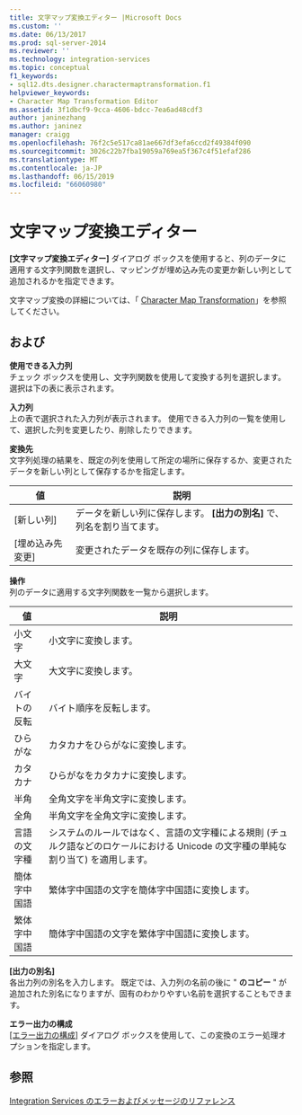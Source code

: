```yaml
---
title: 文字マップ変換エディター |Microsoft Docs
ms.custom: ''
ms.date: 06/13/2017
ms.prod: sql-server-2014
ms.reviewer: ''
ms.technology: integration-services
ms.topic: conceptual
f1_keywords:
- sql12.dts.designer.charactermaptransformation.f1
helpviewer_keywords:
- Character Map Transformation Editor
ms.assetid: 3f1dbcf9-9cca-4606-bdcc-7ea6ad48cdf3
author: janinezhang
ms.author: janinez
manager: craigg
ms.openlocfilehash: 76f2c5e517ca81ae667df3efa6ccd2f49384f090
ms.sourcegitcommit: 3026c22b7fba19059a769ea5f367c4f51efaf286
ms.translationtype: MT
ms.contentlocale: ja-JP
ms.lasthandoff: 06/15/2019
ms.locfileid: "66060980"
---
```

# <a name="character-map-transformation-editor"></a>文字マップ変換エディター
  **[文字マップ変換エディター]** ダイアログ ボックスを使用すると、列のデータに適用する文字列関数を選択し、マッピングが埋め込み先の変更か新しい列として追加されるかを指定できます。  
  
 文字マップ変換の詳細については、「 [Character Map Transformation](data-flow/transformations/character-map-transformation.md)」を参照してください。  
  
## <a name="options"></a>および  
 **使用できる入力列**  
 チェック ボックスを使用し、文字列関数を使用して変換する列を選択します。 選択は下の表に表示されます。  
  
 **入力列**  
 上の表で選択された入力列が表示されます。 使用できる入力列の一覧を使用して、選択した列を変更したり、削除したりできます。  
  
 **変換先**  
 文字列処理の結果を、既定の列を使用して所定の場所に保存するか、変更されたデータを新しい列として保存するかを指定します。  
  
|値|説明|  
|-----------|-----------------|  
|[新しい列]|データを新しい列に保存します。 **[出力の別名]** で、列名を割り当てます。|  
|[埋め込み先変更]|変更されたデータを既存の列に保存します。|  
  
 **操作**  
 列のデータに適用する文字列関数を一覧から選択します。  
  
|値|説明|  
|-----------|-----------------|  
|小文字|小文字に変換します。|  
|大文字|大文字に変換します。|  
|バイトの反転|バイト順序を反転します。|  
|ひらがな|カタカナをひらがなに変換します。|  
|カタカナ|ひらがなをカタカナに変換します。|  
|半角|全角文字を半角文字に変換します。|  
|全角|半角文字を全角文字に変換します。|  
|言語の文字種|システムのルールではなく、言語の文字種による規則 (チュルク語などのロケールにおける Unicode の文字種の単純な割り当て) を適用します。|  
|簡体字中国語|繁体字中国語の文字を簡体字中国語に変換します。|  
|繁体字中国語|簡体字中国語の文字を繁体字中国語に変換します。|  
  
 **[出力の別名]**  
 各出力列の別名を入力します。 既定では、入力列の名前の後に " **のコピー** " が追加された別名になりますが、固有のわかりやすい名前を選択することもできます。  
  
 **エラー出力の構成**  
 [[エラー出力の構成]](../../2014/integration-services/configure-error-output.md) ダイアログ ボックスを使用して、この変換のエラー処理オプションを指定します。  
  
## <a name="see-also"></a>参照  
 [Integration Services のエラーおよびメッセージのリファレンス](../../2014/integration-services/integration-services-error-and-message-reference.md)  
  
  
